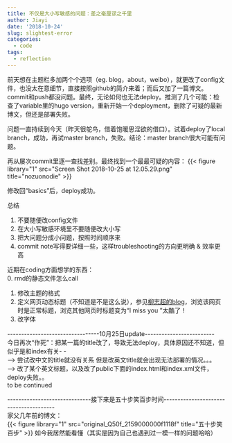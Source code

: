 ```yaml
---
title: 不仅是大小写敏感的问题：差之毫厘谬之千里
author: Jiayi
date: '2018-10-24'
slug: slightest-error
categories:
  - code
tags:
  - reflection
---
```


前天想在主题栏多加两个个选项（eg. blog，about，weibo），就更改了config文件，也没太在意细节，直接按照github的简介来着；而后又加了一篇博文。commit和push都没问题。最终，无论如何也无法deploy。推测了几个可能：检查了variable里的hugo version，重新开始一个deployment，删除了可疑的最新博文，但还是部署失败。  

问题一直持续到今天（昨天很鸵鸟，借着饱暖思淫欲的借口）。试着deploy了local branch，成功，再试master branch，失败。结论：master branch很大可能有问题。  

再从屡次commit里逐一查找差别。最终找到一个最最可疑的内容：
{{< figure library="1" src="Screen Shot 2018-10-25 at 12.05.29.png" title="nozuonodie" >}}


修改回“basics”后，deploy成功。  

总结  
1. 不要随便改config文件  
2. 在大小写敏感环境里不要随便改大小写  
3. 把大问题分成小问题，按照时间顺序来  
4. commit note写得要详细一些，这样troubleshooting的方向更明确 & 效率更高  

近期在coding方面想学的东西：  
0. rmd的静态文件怎么call  
1. 修改主题的格式    
2. 定义网页动态标题（不知道是不是这么说），参见[柳志超的blog](https://liuzhichao.com/2018/hello_hugo/)，浏览该网页时是正常标题，浏览其他网页时标题变为“I miss you ”太酷了！  
3. 改字体

---------------------------------10月25日update-------------------------  
今日再次“作死”：把某一篇的title改了，导致无法deploy，具体原因还不知道，但似乎是和index有关- -  
--> 尝试改中文的title就没有关系 但是改英文title就会出现无法部署的情况。。。  
--> 改了某个英文标题，以及改了public下面的index.html和index.xml文件，deploy失败。。  
to be continued  

------------------------------接下来是五十步笑百步时间---------------------------------------  
家父几年前的博文：  
{{< figure library="1" src="original_Q50f_2159000000f1118f" title="五十步笑百步" >}}
如今我居然能看懂（其实是因为自己也遇到过一模一样的问题哈哈）
